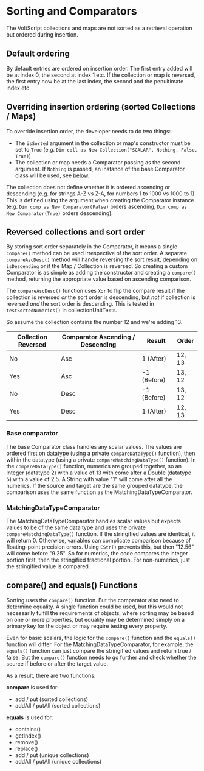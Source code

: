 # Sorting and Comparators

The VoltScript collections and maps are not sorted as a retrieval operation but ordered during insertion.

## Default ordering

By default entries are ordered on insertion order. The first entry added will be at index 0, the second at index 1 etc. If the collection or map is reversed, the first entry now be at the last index, the second and the penultimate index etc.

## Overriding insertion ordering (sorted Collections / Maps)

To override insertion order, the developer needs to do two things:

- The `isSorted` argument in the collection or map's constructor must be set to `True` (e.g. `Dim coll as New Collection("SCALAR", Nothing, False, True)`)
- The collection or map needs a Comparator passing as the second argument. If `Nothing` is passed, an instance of the base Comparator class will be used, see [below](#base-comparator).

The collection does not define whether it is ordered ascending or descending (e.g. for strings A-Z vs Z-A, for numbers 1 to 1000 vs 1000 to 1). This is defined using the argument when creating the Comparator instance (e.g. `Dim comp as New Comparator(False)` orders ascending, `Dim comp as New Comparator(True)` orders descending).

## Reversed collections and sort order

By storing sort order separately in the Comparator, it means a single `compare()` method can be used irrespective of the sort order. A separate `compareAscDesc()` method will handle reversing the sort result, depending on `isDescending` or if the Map / Collection is reversed. So creating a custom Comparator is as simple as adding the constructor and creating a `compare()` method, returning the appropriate value based on ascending comparison.

The `compareAscDesc()` function uses `Xor` to flip the compare result if the collection is reversed _or_ the sort order is descending, but _not_ if collection is reversed _and_ the sort order is descending. This is tested in `testSortedNumerics()` in collectionUnitTests.

So assume the collection contains the number 12 and we're adding 13.

| Collection Reversed | Comparator Ascending / Descending | Result | Order |
|---------------------|-----------------------------------|--------|-------|
| No  | Asc  | 1 (After)   | 12, 13 |
| Yes | Asc  | -1 (Before) | 13, 12 |
| No  | Desc | -1 (Before) | 13, 12 |
| Yes | Desc | 1 (After)   | 12, 13 |

### Base comparator

The base Comparator class handles any scalar values. The values are ordered first on datatype (using a private `compareDataType()` function), then within the datatype (using a private `compareMatchingDataType()` function). In the `compareDataType()` function, numerics are grouped together, so an Integer (datatype 2) with a value of 13 with come after a Double (datatype 5) with a value of 2.5. A String with value "1" will come after all the numerics. If the source and target are the same grouped datatype, the comparison uses the same function as the MatchingDataTypeComparator.

### MatchingDataTypeComparator

The MatchingDataTypeComparator handles scalar values but expects values to be of the same data type and uses the private `compareMatchingDataType()` function. If the stringified values are identical, it will return 0. Otherwise, variables can complicate comparison because of floating-point precision errors. Using `CStr()` prevents this, but then "12.56" will come before "9.25". So for numerics, the code compares the integer portion first, then the stringified fractional portion. For non-numerics, just the stringified value is compared.

## compare() and equals() Functions

Sorting uses the `compare()` function. But the comparator also need to determine equality. A single function could be used, but this would not necessarily fulfill the requirements of objects, where sorting may be based on one or more properties, but equality may be determined simply on a primary key for the object or may require testing every property.

Even for basic scalars, the logic for the `compare()` function and the `equals()` function will differ. For the MatchingDataTypeComparator, for example, the `equals()` function can just compare the stringified values and return true / false. But the `compare()` function needs to go further and check whether the source if before or after the target value.

As a result, there are two functions:

**compare** is used for:

- add / put (sorted collections)
- addAll / putAll (sorted collections)

**equals** is used for:

- contains()
- getIndex()
- remove()
- replace()
- add / put (unique collections)
- addAll / putAll (unique collections)
